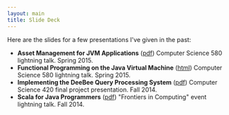 ```yaml
---
layout: main
title: Slide Deck
---
```


Here are the slides for a few presentations I've given in the past:

+ __Asset Management for JVM Applications__ ([pdf](Mod1StudentLightningTalk-weismanm.pdf))
    Computer Science 580 lightning talk. Spring 2015.
+ __Functional Programming on the Java Virtual Machine__ ([html](FuncProgJVM)) 
    Computer Science 580 lightning talk. Spring 2015.
+ __Implementing the DeeBee Query Processing System__ ([pdf](cs420-deebee.pdf)) 
    Computer Science 420 final project presentation. Fall 2014.
+ __Scala for Java Programmers__ ([pdf](scala-for-java-programmers.pdf))
    "Frontiers in Computing" event lightning talk. Fall 2014.
